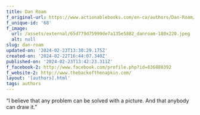 ```yaml
---
title: Dan Roam
f_original-url: https://www.actionablebooks.com/en-ca/authors/Dan-Roam/
f_unique-id: '68'
f_image:
  url: /assets/external/65d779d75999de7a135e5882_danroam-180x220.jpeg
  alt: null
slug: dan-roam
updated-on: '2024-02-23T13:30:29.175Z'
created-on: '2024-02-22T16:44:07.340Z'
published-on: '2024-02-23T13:42:23.311Z'
f_facebook-2: http://www.facebook.com/profile.php?id=836880392
f_website-2: http://www.thebackofthenapkin.com/
layout: '[authors].html'
tags: authors
---
```


“I believe that any problem can be solved with a picture. And that anybody can draw it.”
